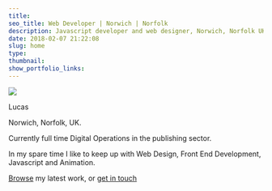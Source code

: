 ```yaml
---
title:
seo_title: Web Developer | Norwich | Norfolk
description: Javascript developer and web designer, Norwich, Norfolk UK.
date: 2018-02-07 21:22:08
slug: home
type:
thumbnail:
show_portfolio_links:
---
```


<img src="https://res.cloudinary.com/duua3lsu1/image/upload/v1525562247/blog/avatar-transparent-sm.png" class="avatar" />

Lucas  

<i class="fas fa-map-marker-alt"></i>   Norwich, Norfolk, UK.  

Currently full time Digital Operations in the publishing sector.

In my spare time I like to keep up with Web Design, Front End Development, Javascript and Animation.

[Browse](/projects) my latest work, or [get in touch](/contact)
